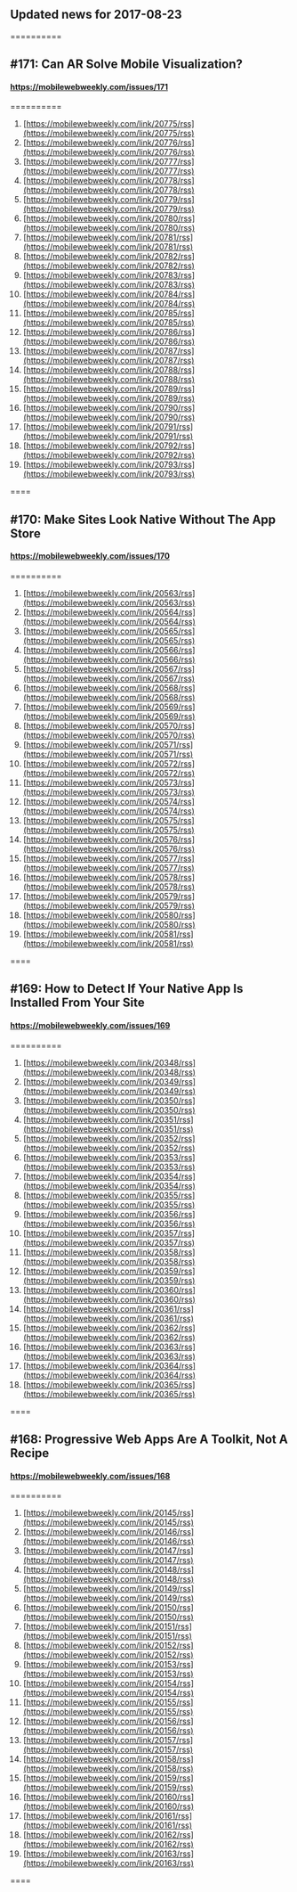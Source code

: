## Updated news for 2017-08-23 

==========
## #171: Can AR Solve Mobile Visualization?
#### https://mobilewebweekly.com/issues/171

==========
  1. [https://mobilewebweekly.com/link/20775/rss](https://mobilewebweekly.com/link/20775/rss) 
  2. [https://mobilewebweekly.com/link/20776/rss](https://mobilewebweekly.com/link/20776/rss) 
  3. [https://mobilewebweekly.com/link/20777/rss](https://mobilewebweekly.com/link/20777/rss) 
  4. [https://mobilewebweekly.com/link/20778/rss](https://mobilewebweekly.com/link/20778/rss) 
  5. [https://mobilewebweekly.com/link/20779/rss](https://mobilewebweekly.com/link/20779/rss) 
  7. [https://mobilewebweekly.com/link/20780/rss](https://mobilewebweekly.com/link/20780/rss) 
  8. [https://mobilewebweekly.com/link/20781/rss](https://mobilewebweekly.com/link/20781/rss) 
  9. [https://mobilewebweekly.com/link/20782/rss](https://mobilewebweekly.com/link/20782/rss) 
  10. [https://mobilewebweekly.com/link/20783/rss](https://mobilewebweekly.com/link/20783/rss) 
  11. [https://mobilewebweekly.com/link/20784/rss](https://mobilewebweekly.com/link/20784/rss) 
  12. [https://mobilewebweekly.com/link/20785/rss](https://mobilewebweekly.com/link/20785/rss) 
  13. [https://mobilewebweekly.com/link/20786/rss](https://mobilewebweekly.com/link/20786/rss) 
  14. [https://mobilewebweekly.com/link/20787/rss](https://mobilewebweekly.com/link/20787/rss) 
  15. [https://mobilewebweekly.com/link/20788/rss](https://mobilewebweekly.com/link/20788/rss) 
  16. [https://mobilewebweekly.com/link/20789/rss](https://mobilewebweekly.com/link/20789/rss) 
  17. [https://mobilewebweekly.com/link/20790/rss](https://mobilewebweekly.com/link/20790/rss) 
  19. [https://mobilewebweekly.com/link/20791/rss](https://mobilewebweekly.com/link/20791/rss) 
  20. [https://mobilewebweekly.com/link/20792/rss](https://mobilewebweekly.com/link/20792/rss) 
  21. [https://mobilewebweekly.com/link/20793/rss](https://mobilewebweekly.com/link/20793/rss) 

====
## #170: Make Sites Look Native Without The App Store
#### https://mobilewebweekly.com/issues/170

==========
  1. [https://mobilewebweekly.com/link/20563/rss](https://mobilewebweekly.com/link/20563/rss) 
  2. [https://mobilewebweekly.com/link/20564/rss](https://mobilewebweekly.com/link/20564/rss) 
  3. [https://mobilewebweekly.com/link/20565/rss](https://mobilewebweekly.com/link/20565/rss) 
  4. [https://mobilewebweekly.com/link/20566/rss](https://mobilewebweekly.com/link/20566/rss) 
  6. [https://mobilewebweekly.com/link/20567/rss](https://mobilewebweekly.com/link/20567/rss) 
  7. [https://mobilewebweekly.com/link/20568/rss](https://mobilewebweekly.com/link/20568/rss) 
  8. [https://mobilewebweekly.com/link/20569/rss](https://mobilewebweekly.com/link/20569/rss) 
  9. [https://mobilewebweekly.com/link/20570/rss](https://mobilewebweekly.com/link/20570/rss) 
  10. [https://mobilewebweekly.com/link/20571/rss](https://mobilewebweekly.com/link/20571/rss) 
  11. [https://mobilewebweekly.com/link/20572/rss](https://mobilewebweekly.com/link/20572/rss) 
  12. [https://mobilewebweekly.com/link/20573/rss](https://mobilewebweekly.com/link/20573/rss) 
  13. [https://mobilewebweekly.com/link/20574/rss](https://mobilewebweekly.com/link/20574/rss) 
  14. [https://mobilewebweekly.com/link/20575/rss](https://mobilewebweekly.com/link/20575/rss) 
  15. [https://mobilewebweekly.com/link/20576/rss](https://mobilewebweekly.com/link/20576/rss) 
  17. [https://mobilewebweekly.com/link/20577/rss](https://mobilewebweekly.com/link/20577/rss) 
  18. [https://mobilewebweekly.com/link/20578/rss](https://mobilewebweekly.com/link/20578/rss) 
  19. [https://mobilewebweekly.com/link/20579/rss](https://mobilewebweekly.com/link/20579/rss) 
  20. [https://mobilewebweekly.com/link/20580/rss](https://mobilewebweekly.com/link/20580/rss) 
  21. [https://mobilewebweekly.com/link/20581/rss](https://mobilewebweekly.com/link/20581/rss) 

====
## #169: How to Detect If Your Native App Is Installed From Your Site
#### https://mobilewebweekly.com/issues/169

==========
  1. [https://mobilewebweekly.com/link/20348/rss](https://mobilewebweekly.com/link/20348/rss) 
  2. [https://mobilewebweekly.com/link/20349/rss](https://mobilewebweekly.com/link/20349/rss) 
  3. [https://mobilewebweekly.com/link/20350/rss](https://mobilewebweekly.com/link/20350/rss) 
  4. [https://mobilewebweekly.com/link/20351/rss](https://mobilewebweekly.com/link/20351/rss) 
  5. [https://mobilewebweekly.com/link/20352/rss](https://mobilewebweekly.com/link/20352/rss) 
  7. [https://mobilewebweekly.com/link/20353/rss](https://mobilewebweekly.com/link/20353/rss) 
  8. [https://mobilewebweekly.com/link/20354/rss](https://mobilewebweekly.com/link/20354/rss) 
  9. [https://mobilewebweekly.com/link/20355/rss](https://mobilewebweekly.com/link/20355/rss) 
  10. [https://mobilewebweekly.com/link/20356/rss](https://mobilewebweekly.com/link/20356/rss) 
  11. [https://mobilewebweekly.com/link/20357/rss](https://mobilewebweekly.com/link/20357/rss) 
  12. [https://mobilewebweekly.com/link/20358/rss](https://mobilewebweekly.com/link/20358/rss) 
  14. [https://mobilewebweekly.com/link/20359/rss](https://mobilewebweekly.com/link/20359/rss) 
  15. [https://mobilewebweekly.com/link/20360/rss](https://mobilewebweekly.com/link/20360/rss) 
  16. [https://mobilewebweekly.com/link/20361/rss](https://mobilewebweekly.com/link/20361/rss) 
  17. [https://mobilewebweekly.com/link/20362/rss](https://mobilewebweekly.com/link/20362/rss) 
  18. [https://mobilewebweekly.com/link/20363/rss](https://mobilewebweekly.com/link/20363/rss) 
  19. [https://mobilewebweekly.com/link/20364/rss](https://mobilewebweekly.com/link/20364/rss) 
  20. [https://mobilewebweekly.com/link/20365/rss](https://mobilewebweekly.com/link/20365/rss) 

====
## #168: Progressive Web Apps Are A Toolkit, Not A Recipe
#### https://mobilewebweekly.com/issues/168

==========
  1. [https://mobilewebweekly.com/link/20145/rss](https://mobilewebweekly.com/link/20145/rss) 
  2. [https://mobilewebweekly.com/link/20146/rss](https://mobilewebweekly.com/link/20146/rss) 
  3. [https://mobilewebweekly.com/link/20147/rss](https://mobilewebweekly.com/link/20147/rss) 
  4. [https://mobilewebweekly.com/link/20148/rss](https://mobilewebweekly.com/link/20148/rss) 
  6. [https://mobilewebweekly.com/link/20149/rss](https://mobilewebweekly.com/link/20149/rss) 
  7. [https://mobilewebweekly.com/link/20150/rss](https://mobilewebweekly.com/link/20150/rss) 
  8. [https://mobilewebweekly.com/link/20151/rss](https://mobilewebweekly.com/link/20151/rss) 
  9. [https://mobilewebweekly.com/link/20152/rss](https://mobilewebweekly.com/link/20152/rss) 
  10. [https://mobilewebweekly.com/link/20153/rss](https://mobilewebweekly.com/link/20153/rss) 
  11. [https://mobilewebweekly.com/link/20154/rss](https://mobilewebweekly.com/link/20154/rss) 
  12. [https://mobilewebweekly.com/link/20155/rss](https://mobilewebweekly.com/link/20155/rss) 
  13. [https://mobilewebweekly.com/link/20156/rss](https://mobilewebweekly.com/link/20156/rss) 
  14. [https://mobilewebweekly.com/link/20157/rss](https://mobilewebweekly.com/link/20157/rss) 
  15. [https://mobilewebweekly.com/link/20158/rss](https://mobilewebweekly.com/link/20158/rss) 
  16. [https://mobilewebweekly.com/link/20159/rss](https://mobilewebweekly.com/link/20159/rss) 
  17. [https://mobilewebweekly.com/link/20160/rss](https://mobilewebweekly.com/link/20160/rss) 
  18. [https://mobilewebweekly.com/link/20161/rss](https://mobilewebweekly.com/link/20161/rss) 
  20. [https://mobilewebweekly.com/link/20162/rss](https://mobilewebweekly.com/link/20162/rss) 
  21. [https://mobilewebweekly.com/link/20163/rss](https://mobilewebweekly.com/link/20163/rss) 

====

